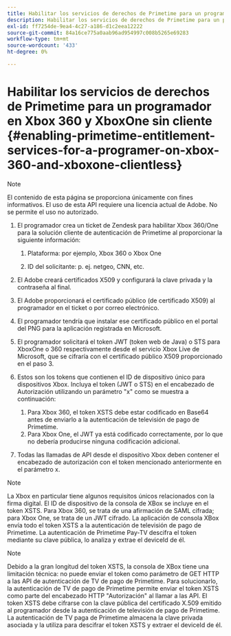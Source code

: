```yaml
---
title: Habilitar los servicios de derechos de Primetime para un programador en Xbox 360 y XboxOne sin cliente
description: Habilitar los servicios de derechos de Primetime para un programador en Xbox 360 y XboxOne sin cliente
exl-id: ff7254de-9ea4-4c27-a186-d1c2eea12222
source-git-commit: 84a16ce775a0aab96ad954997c008b5265e69283
workflow-type: tm+mt
source-wordcount: '433'
ht-degree: 0%

---
```


# Habilitar los servicios de derechos de Primetime para un programador en Xbox 360 y XboxOne sin cliente {#enabling-primetime-entitlement-services-for-a-programer-on-xbox-360-and-xboxone-clientless}

>[!NOTE]
>
>El contenido de esta página se proporciona únicamente con fines informativos. El uso de esta API requiere una licencia actual de Adobe. No se permite el uso no autorizado.




1. El programador crea un ticket de Zendesk para habilitar Xbox 360/One para la solución cliente de autenticación de Primetime al proporcionar la siguiente información:

   1. Plataforma: por ejemplo, Xbox 360 o Xbox One

   1. ID del solicitante: p. ej. netgeo, CNN, etc.

1. El Adobe creará certificados X509 y configurará la clave privada y la contraseña al final.

1. El Adobe proporcionará el certificado público (de certificado X509) al programador en el ticket o por correo electrónico.

1. El programador tendría que instalar ese certificado público en el portal del PNG para la aplicación registrada en Microsoft.

1. El programador solicitará el token JWT (token web de Java) o STS para XboxOne o 360 respectivamente desde el servicio Xbox Live de Microsoft, que se cifraría con el certificado público X509 proporcionado en el paso 3.

1. Estos son los tokens que contienen el ID de dispositivo único para dispositivos Xbox. Incluya el token (JWT o STS) en el encabezado de Autorización utilizando un parámetro &quot;x&quot; como se muestra a continuación:

   1. Para Xbox 360, el token XSTS debe estar codificado en Base64 antes de enviarlo a la autenticación de televisión de pago de Primetime.
   1. Para Xbox One, el JWT ya está codificado correctamente, por lo que no debería producirse ninguna codificación adicional.

1. Todas las llamadas de API desde el dispositivo Xbox deben contener el encabezado de autorización con el token mencionado anteriormente en el parámetro x.



>[!NOTE]
>
>La Xbox en particular tiene algunos requisitos únicos relacionados con la firma digital. El ID de dispositivo de la consola de XBox se incluye en el token XSTS.  Para Xbox 360, se trata de una afirmación de SAML cifrada; para Xbox One, se trata de un JWT cifrado. La aplicación de consola XBox envía todo el token XSTS a la autenticación de televisión de pago de Primetime. La autenticación de Primetime Pay-TV descifra el token mediante su clave pública, lo analiza y extrae el deviceId de él.

>[!NOTE]
>
>Debido a la gran longitud del token XSTS, la consola de XBox tiene una limitación técnica: no puede enviar el token como parámetro de GET HTTP a las API de autenticación de TV de pago de Primetime. Para solucionarlo, la autenticación de TV de pago de Primetime permite enviar el token XSTS como parte del encabezado HTTP &quot;Autorización&quot; al llamar a las API. El token XSTS debe cifrarse con la clave pública del certificado X.509 emitido al programador desde la autenticación de televisión de pago de Primetime. La autenticación de TV paga de Primetime almacena la clave privada asociada y la utiliza para descifrar el token XSTS y extraer el deviceId de él.
